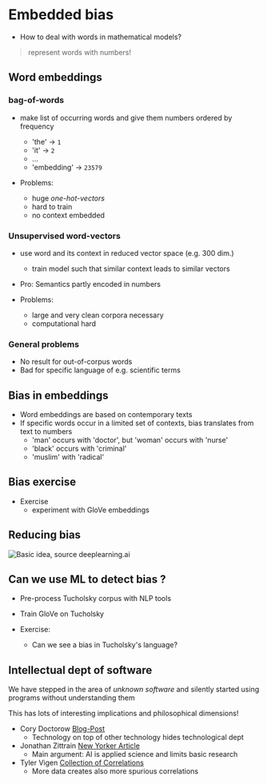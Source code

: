 # Embedded bias

  - How to deal with words in mathematical models?

  > represent words with numbers!

## Word embeddings

### bag-of-words

  - make list of occurring words and give them numbers ordered by frequency
    - 'the' -> `1`
    - 'it' -> `2`
    - ...
    - 'embedding' -> `23579`

  - Problems:
    - huge _one-hot-vectors_
    - hard to train
    - no context embedded

### Unsupervised word-vectors

  - use word and its context in reduced vector space (e.g. 300 dim.)
    - train model such that similar context leads to similar vectors

  - Pro: Semantics partly encoded in numbers
  - Problems:
    - large and very clean corpora necessary
    - computational hard


### General problems

  - No result for out-of-corpus words
  - Bad for specific language of e.g. scientific terms

## Bias in embeddings

  - Word embeddings are based on contemporary texts
  - If specific words occur in a limited set of contexts, bias translates from text to numbers
    - 'man' occurs with 'doctor', but 'woman' occurs with 'nurse'
    - 'black' occurs with 'criminal'
    - 'muslim' with 'radical'

## Bias exercise

  - Exercise
    - experiment with GloVe embeddings

## Reducing bias

  ![Basic idea, source _deeplearning.ai_](./assets/bias_vector.png)

## Can we use ML to detect bias ?

  - Pre-process Tucholsky corpus with NLP tools
  - Train GloVe on Tucholsky

  - Exercise:
    - Can we see a bias in Tucholsky's language?

## Intellectual dept of software

We have stepped in the area of _unknown software_ and silently started using programs without understanding them

This has lots of interesting implications and philosophical dimensions!

- Cory Doctorow [Blog-Post](https://boingboing.net/2019/07/28/orphans-of-the-sky.html)
  - Technology on top of other technology hides technological dept
- Jonathan Zittrain [New Yorker Article](https://www.newyorker.com/tech/annals-of-technology/the-hidden-costs-of-automated-thinking)
  - Main argument: AI is applied science and limits basic research
- Tyler Vigen [Collection of Correlations](http://www.tylervigen.com/spurious-correlations)
  - More data creates also more spurious correlations
